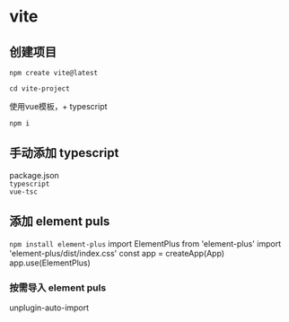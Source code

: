 
# vite

## 创建项目
`npm create vite@latest`

`cd vite-project`

使用vue模板，+ typescript

`npm i`

## 手动添加 typescript
package.json  
`typescript`  
`vue-tsc`  

## 添加 element puls
`npm install element-plus`
import ElementPlus from 'element-plus'
import 'element-plus/dist/index.css'
const app = createApp(App)
app.use(ElementPlus)

### 按需导入 element puls
unplugin-auto-import
